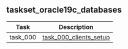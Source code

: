 ## taskset_oracle19c_databases

| Task     | Description                                      |
|----------|--------------------------------------------------|
| task_000 | [task_000_clients_setup](task_000_clients_setup) |

